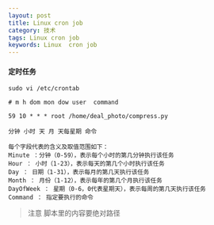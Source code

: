 ```yaml
---
layout: post
title: Linux cron job
category: 技术
tags: Linux cron job
keywords: Linux  cron job
---
```


#### 定时任务

    sudo vi /etc/crontab

    # m h dom mon dow user  command

    59 10 * * * root /home/deal_photo/compress.py

    分钟 小时 天 月 天每星期 命令

    每个字段代表的含义及取值范围如下：
    Minute ：分钟（0-59），表示每个小时的第几分钟执行该任务
    Hour ： 小时（1-23），表示每天的第几个小时执行该任务
    Day ： 日期（1-31），表示每月的第几天执行该任务
    Month ： 月份（1-12），表示每年的第几个月执行该任务
    DayOfWeek ： 星期（0-6，0代表星期天），表示每周的第几天执行该任务
    Command ： 指定要执行的命令

> 注意 脚本里的内容要绝对路径
